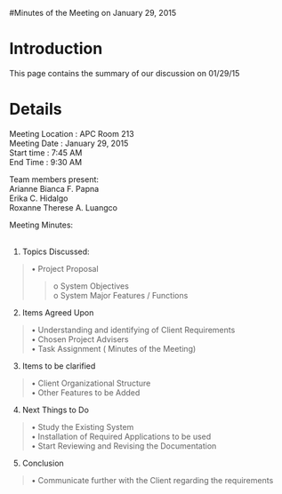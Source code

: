 #Minutes of the Meeting on January 29, 2015

# Introduction #

This page contains the summary of our discussion on 01/29/15

# Details #

Meeting Location   : APC Room 213 <br>
Meeting  Date      : January 29, 2015 <br>
Start time         : 7:45 AM <br>
End Time           : 9:30 AM <br>

Team members present: <br>
Arianne Bianca F. Papna <br>
Erika C. Hidalgo <br>
Roxanne Therese A. Luangco <br>

Meeting Minutes:<br>
<br>
1. Topics Discussed:<br>
<blockquote>•	Project Proposal<br>
<blockquote>o System Objectives <br>
o System Major Features / Functions</blockquote></blockquote>

2. Items Agreed Upon<br>
<blockquote>•	Understanding and identifying of Client Requirements <br>
•	Chosen Project Advisers <br>
•	Task Assignment ( Minutes of the Meeting)</blockquote>

3. Items to be clarified<br>
<blockquote>•	Client Organizational Structure <br>
•	Other Features to be Added</blockquote>

4. Next Things to Do<br>
<blockquote>•	Study the Existing System <br>
•	Installation of Required Applications to be used <br>
•	Start Reviewing and Revising the Documentation</blockquote>

5. Conclusion<br>
<blockquote>•	Communicate further with the Client regarding the requirements